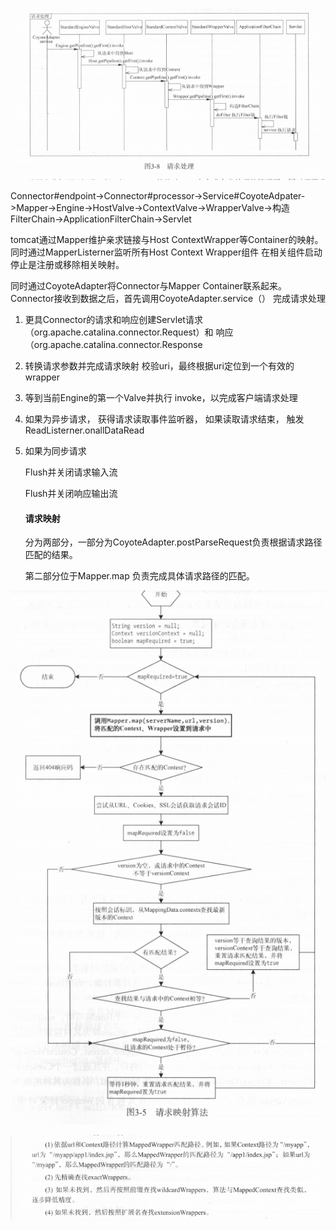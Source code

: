![image-20210223110736064](assets/image-20210223110736064.png)





Connector#endpoint->Connector#processor->Service#CoyoteAdpater->Mapper->Engine->HostValve->ContextValve->WrapperValve->构造FilterChain->ApplicationFilterChain->Servlet



tomcat通过Mapper维护亲求链接与Host ContextWrapper等Container的映射。同时通过MapperListerner监听所有Host Context Wrapper组件 在相关组件启动 停止是注册或移除相关映射。



同时通过CoyoteAdapter将Connector与Mapper Container联系起来。Connector接收到数据之后，首先调用CoyoteAdapter.service（） 完成请求处理

1. 更具Connector的请求和响应创建Servlet请求 （org.apache.catalina.connector.Request）和 响应 （org.apache.catalina.connector.Response

2. 转换请求参数并完成请求映射 校验uri，最终根据uri定位到一个有效的wrapper
3. 等到当前Engine的第一个Valve并执行 invoke，以完成客户端请求处理 

4. 如果为异步请求， 获得请求读取事件监听器， 如果读取请求结束， 触发ReadListerner.onallDataRead

5. 如果为同步请求 

    Flush并关闭请求输入流

   Flush并关闭响应输出流

   #### 请求映射

   分为两部分，一部分为CoyoteAdapter.postParseRequest负责根据请求路径匹配的结果。

   第二部分位于Mapper.map 负责完成具体请求路径的匹配。

   

![image-20210223122031853](assets/image-20210223122031853.png)

![image-20210223134650427](assets/image-20210223134650427.png)